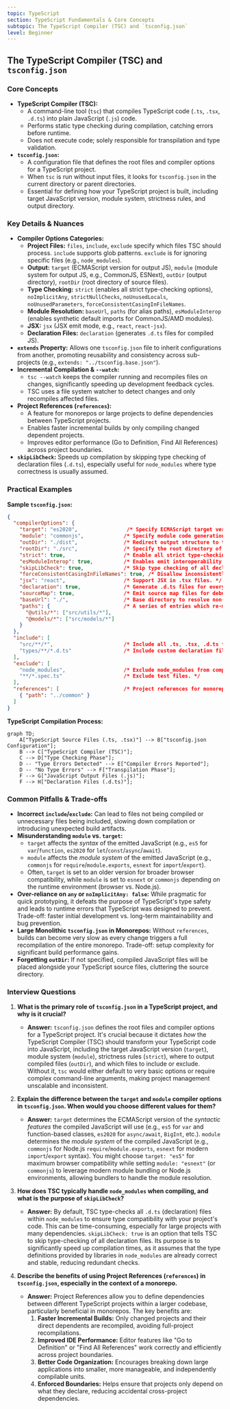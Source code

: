 ```yaml
---
topic: TypeScript
section: TypeScript Fundamentals & Core Concepts
subtopic: The TypeScript Compiler (TSC) and `tsconfig.json`
level: Beginner
---
```


## The TypeScript Compiler (TSC) and `tsconfig.json`
### Core Concepts

*   **TypeScript Compiler (TSC):**
    *   A command-line tool (`tsc`) that compiles TypeScript code (`.ts`, `.tsx`, `.d.ts`) into plain JavaScript (`.js`) code.
    *   Performs static type checking during compilation, catching errors before runtime.
    *   Does not execute code; solely responsible for transpilation and type validation.
*   **`tsconfig.json`:**
    *   A configuration file that defines the root files and compiler options for a TypeScript project.
    *   When `tsc` is run without input files, it looks for `tsconfig.json` in the current directory or parent directories.
    *   Essential for defining how your TypeScript project is built, including target JavaScript version, module system, strictness rules, and output directory.

### Key Details & Nuances

*   **Compiler Options Categories:**
    *   **Project Files:** `files`, `include`, `exclude` specify which files TSC should process. `include` supports glob patterns. `exclude` is for ignoring specific files (e.g., `node_modules`).
    *   **Output:** `target` (ECMAScript version for output JS), `module` (module system for output JS, e.g., CommonJS, ESNext), `outDir` (output directory), `rootDir` (root directory of source files).
    *   **Type Checking:** `strict` (enables all strict type-checking options), `noImplicitAny`, `strictNullChecks`, `noUnusedLocals`, `noUnusedParameters`, `forceConsistentCasingInFileNames`.
    *   **Module Resolution:** `baseUrl`, `paths` (for alias paths), `esModuleInterop` (enables synthetic default imports for CommonJS/AMD modules).
    *   **JSX:** `jsx` (JSX emit mode, e.g., `react`, `react-jsx`).
    *   **Declaration Files:** `declaration` (generates `.d.ts` files for compiled JS).
*   **`extends` Property:** Allows one `tsconfig.json` file to inherit configurations from another, promoting reusability and consistency across sub-projects (e.g., `extends: "../tsconfig.base.json"`).
*   **Incremental Compilation & `--watch`:**
    *   `tsc --watch` keeps the compiler running and recompiles files on changes, significantly speeding up development feedback cycles.
    *   TSC uses a file system watcher to detect changes and only recompiles affected files.
*   **Project References (`references`):**
    *   A feature for monorepos or large projects to define dependencies between TypeScript projects.
    *   Enables faster incremental builds by only compiling changed dependent projects.
    *   Improves editor performance (Go to Definition, Find All References) across project boundaries.
*   **`skipLibCheck`:** Speeds up compilation by skipping type checking of declaration files (`.d.ts`), especially useful for `node_modules` where type correctness is usually assumed.

### Practical Examples

**Sample `tsconfig.json`:**

```json
{
  "compilerOptions": {
    "target": "es2020",                /* Specify ECMAScript target version for compiled JavaScript. */
    "module": "commonjs",             /* Specify module code generation (e.g., 'commonjs', 'esnext'). */
    "outDir": "./dist",               /* Redirect output structure to the directory. */
    "rootDir": "./src",               /* Specify the root directory of input files. */
    "strict": true,                   /* Enable all strict type-checking options. */
    "esModuleInterop": true,          /* Enables emit interoperability between CommonJS and ES Modules. */
    "skipLibCheck": true,             /* Skip type checking of all declaration files (*.d.ts). */
    "forceConsistentCasingInFileNames": true, /* Disallow inconsistently-cased references to the same file. */
    "jsx": "react",                   /* Support JSX in .tsx files. */
    "declaration": true,              /* Generate .d.ts files for every TypeScript or JavaScript file. */
    "sourceMap": true,                /* Emit source map files for debugging. */
    "baseUrl": "./",                  /* Base directory to resolve non-relative module names. */
    "paths": {                        /* A series of entries which re-map imports to lookup locations. */
      "@utils/*": ["src/utils/*"],
      "@models/*": ["src/models/*"]
    }
  },
  "include": [
    "src/**/*",                       /* Include all .ts, .tsx, .d.ts files in src directory. */
    "types/**/*.d.ts"                 /* Include custom declaration files. */
  ],
  "exclude": [
    "node_modules",                   /* Exclude node_modules from compilation. */
    "**/*.spec.ts"                    /* Exclude test files. */
  ],
  "references": [                     /* Project references for monorepo setups. */
    { "path": "../common" }
  ]
}
```

**TypeScript Compilation Process:**

```mermaid
graph TD;
    A["TypeScript Source Files (.ts, .tsx)"] --> B["tsconfig.json Configuration"];
    B --> C["TypeScript Compiler (TSC)"];
    C --> D["Type Checking Phase"];
    D -- "Type Errors Detected" --> E["Compiler Errors Reported"];
    D -- "No Type Errors" --> F["Transpilation Phase"];
    F --> G["JavaScript Output Files (.js)"];
    F --> H["Declaration Files (.d.ts)"];
```

### Common Pitfalls & Trade-offs

*   **Incorrect `include`/`exclude`:** Can lead to files not being compiled or unnecessary files being included, slowing down compilation or introducing unexpected build artifacts.
*   **Misunderstanding `module` vs. `target`:**
    *   `target` affects the *syntax* of the emitted JavaScript (e.g., `es5` for `var`/`function`, `es2020` for `let`/`const`/`async`/`await`).
    *   `module` affects the *module system* of the emitted JavaScript (e.g., `commonjs` for `require`/`module.exports`, `esnext` for `import`/`export`).
    *   Often, `target` is set to an older version for broader browser compatibility, while `module` is set to `esnext` or `commonjs` depending on the runtime environment (browser vs. Node.js).
*   **Over-reliance on `any` or `noImplicitAny: false`:** While pragmatic for quick prototyping, it defeats the purpose of TypeScript's type safety and leads to runtime errors that TypeScript was designed to prevent. Trade-off: faster initial development vs. long-term maintainability and bug prevention.
*   **Large Monolithic `tsconfig.json` in Monorepos:** Without `references`, builds can become very slow as every change triggers a full recompilation of the entire monorepo. Trade-off: setup complexity for significant build performance gains.
*   **Forgetting `outDir`:** If not specified, compiled JavaScript files will be placed alongside your TypeScript source files, cluttering the source directory.

### Interview Questions

1.  **What is the primary role of `tsconfig.json` in a TypeScript project, and why is it crucial?**
    *   **Answer:** `tsconfig.json` defines the root files and compiler options for a TypeScript project. It's crucial because it dictates *how* the TypeScript Compiler (TSC) should transform your TypeScript code into JavaScript, including the target JavaScript version (`target`), module system (`module`), strictness rules (`strict`), where to output compiled files (`outDir`), and which files to include or exclude. Without it, `tsc` would either default to very basic options or require complex command-line arguments, making project management unscalable and inconsistent.

2.  **Explain the difference between the `target` and `module` compiler options in `tsconfig.json`. When would you choose different values for them?**
    *   **Answer:** `target` determines the ECMAScript version of the *syntactic features* the compiled JavaScript will use (e.g., `es5` for `var` and function-based classes, `es2020` for `async/await`, `BigInt`, etc.). `module` determines the *module system* of the compiled JavaScript (e.g., `commonjs` for Node.js `require`/`module.exports`, `esnext` for modern `import`/`export` syntax). You might choose `target: "es5"` for maximum browser compatibility while setting `module: "esnext"` (or `commonjs`) to leverage modern module bundling or Node.js environments, allowing bundlers to handle the module resolution.

3.  **How does TSC typically handle `node_modules` when compiling, and what is the purpose of `skipLibCheck`?**
    *   **Answer:** By default, TSC type-checks all `.d.ts` (declaration) files within `node_modules` to ensure type compatibility with your project's code. This can be time-consuming, especially for large projects with many dependencies. `skipLibCheck: true` is an option that tells TSC to skip type-checking of all declaration files. Its purpose is to significantly speed up compilation times, as it assumes that the type definitions provided by libraries in `node_modules` are already correct and stable, reducing redundant checks.

4.  **Describe the benefits of using Project References (`references`) in `tsconfig.json`, especially in the context of a monorepo.**
    *   **Answer:** Project References allow you to define dependencies between different TypeScript projects within a larger codebase, particularly beneficial in monorepos. The key benefits are:
        1.  **Faster Incremental Builds:** Only changed projects and their direct dependents are recompiled, avoiding full-project recompilations.
        2.  **Improved IDE Performance:** Editor features like "Go to Definition" or "Find All References" work correctly and efficiently across project boundaries.
        3.  **Better Code Organization:** Encourages breaking down large applications into smaller, more manageable, and independently compilable units.
        4.  **Enforced Boundaries:** Helps ensure that projects only depend on what they declare, reducing accidental cross-project dependencies.
